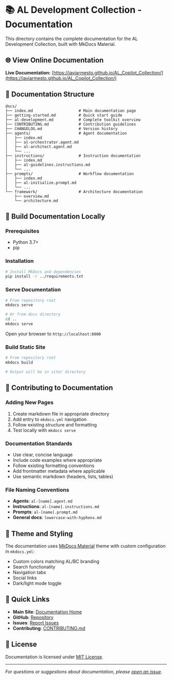 # 📚 AL Development Collection - Documentation

This directory contains the complete documentation for the AL Development Collection, built with MkDocs Material.

## 🌐 View Online Documentation

**Live Documentation:** [https://javiarmesto.github.io/AL_Copilot_Collection/](https://javiarmesto.github.io/AL_Copilot_Collection/)

## 📖 Documentation Structure

```
docs/
├── index.md                    # Main documentation page
├── getting-started.md          # Quick start guide
├── al-development.md           # Complete toolkit overview
├── CONTRIBUTING.md             # Contribution guidelines
├── CHANGELOG.md                # Version history
├── agents/                     # Agent documentation
│   ├── index.md
│   ├── al-orchestrator.agent.md
│   ├── al-architect.agent.md
│   └── ...
├── instructions/               # Instruction documentation
│   ├── index.md
│   ├── al-guidelines.instructions.md
│   └── ...
├── prompts/                    # Workflow documentation
│   ├── index.md
│   ├── al-initialize.prompt.md
│   └── ...
└── framework/                  # Architecture documentation
    ├── overview.md
    └── architecture.md
```

## 🚀 Build Documentation Locally

### Prerequisites

- Python 3.7+
- pip

### Installation

```bash
# Install MkDocs and dependencies
pip install -r ../requirements.txt
```

### Serve Documentation

```bash
# From repository root
mkdocs serve

# Or from docs directory
cd ..
mkdocs serve
```

Open your browser to `http://localhost:8000`

### Build Static Site

```bash
# From repository root
mkdocs build

# Output will be in site/ directory
```

## 📝 Contributing to Documentation

### Adding New Pages

1. Create markdown file in appropriate directory
2. Add entry to `mkdocs.yml` navigation
3. Follow existing structure and formatting
4. Test locally with `mkdocs serve`

### Documentation Standards

- Use clear, concise language
- Include code examples where appropriate
- Follow existing formatting conventions
- Add frontmatter metadata where applicable
- Use semantic markdown (headers, lists, tables)

### File Naming Conventions

- **Agents**: `al-[name].agent.md`
- **Instructions**: `al-[name].instructions.md`
- **Prompts**: `al-[name].prompt.md`
- **General docs**: `lowercase-with-hyphens.md`

## 🎨 Theme and Styling

The documentation uses [MkDocs Material](https://squidfunk.github.io/mkdocs-material/) theme with custom configuration in `mkdocs.yml`:

- Custom colors matching AL/BC branding
- Search functionality
- Navigation tabs
- Social links
- Dark/light mode toggle

## 🔗 Quick Links

- **Main Site**: [Documentation Home](https://javiarmesto.github.io/AL_Copilot_Collection/)
- **GitHub**: [Repository](https://github.com/javiarmesto/AL_Copilot_Collection)
- **Issues**: [Report Issues](https://github.com/javiarmesto/AL_Copilot_Collection/issues)
- **Contributing**: [CONTRIBUTING.md](./CONTRIBUTING.md)

## 📄 License

Documentation is licensed under [MIT License](../LICENSE).

---

*For questions or suggestions about documentation, please [open an issue](https://github.com/javiarmesto/AL-Development-Collection-for-GitHub-Copilot/issues).*
